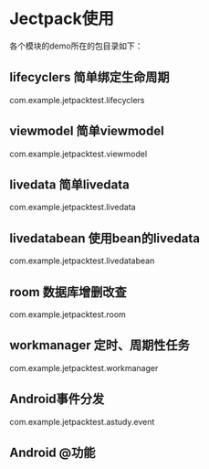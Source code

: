 # Jectpack使用
各个模块的demo所在的包目录如下：

## lifecyclers 简单绑定生命周期
com.example.jetpacktest.lifecyclers
## viewmodel 简单viewmodel
com.example.jetpacktest.viewmodel
## livedata 简单livedata
com.example.jetpacktest.livedata
## livedatabean 使用bean的livedata
com.example.jetpacktest.livedatabean

## room 数据库增删改查
com.example.jetpacktest.room
## workmanager 定时、周期性任务
com.example.jetpacktest.workmanager
## Android事件分发
com.example.jetpacktest.astudy.event
## Android @功能
